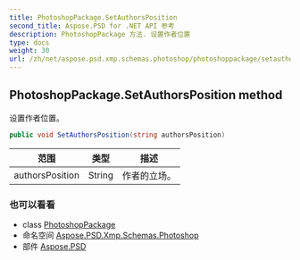 ```yaml
---
title: PhotoshopPackage.SetAuthorsPosition
second_title: Aspose.PSD for .NET API 参考
description: PhotoshopPackage 方法. 设置作者位置
type: docs
weight: 30
url: /zh/net/aspose.psd.xmp.schemas.photoshop/photoshoppackage/setauthorsposition/
---
```

## PhotoshopPackage.SetAuthorsPosition method

设置作者位置。

```csharp
public void SetAuthorsPosition(string authorsPosition)
```

| 范围 | 类型 | 描述 |
| --- | --- | --- |
| authorsPosition | String | 作者的立场。 |

### 也可以看看

* class [PhotoshopPackage](../)
* 命名空间 [Aspose.PSD.Xmp.Schemas.Photoshop](../../photoshoppackage/)
* 部件 [Aspose.PSD](../../../)



